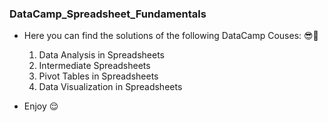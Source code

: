 ### DataCamp_Spreadsheet_Fundamentals
- Here you can find the solutions of the following DataCamp Couses: 😎🤩
  1. Data Analysis in Spreadsheets
  2. Intermediate Spreadsheets
  3. Pivot Tables in Spreadsheets
  4. Data Visualization in Spreadsheets 

- Enjoy 😌
